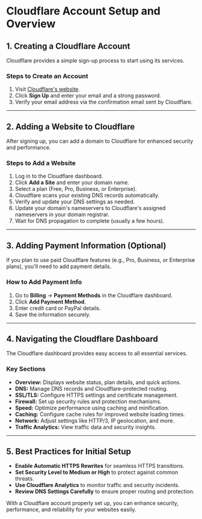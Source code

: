 # Cloudflare Account Setup and Overview

## **1. Creating a Cloudflare Account**
Cloudflare provides a simple sign-up process to start using its services.

### **Steps to Create an Account**
1. Visit [Cloudflare's website](https://www.cloudflare.com/).
2. Click **Sign Up** and enter your email and a strong password.
3. Verify your email address via the confirmation email sent by Cloudflare.

---

## **2. Adding a Website to Cloudflare**
After signing up, you can add a domain to Cloudflare for enhanced security and performance.

### **Steps to Add a Website**
1. Log in to the Cloudflare dashboard.
2. Click **Add a Site** and enter your domain name.
3. Select a plan (Free, Pro, Business, or Enterprise).
4. Cloudflare scans your existing DNS records automatically.
5. Verify and update your DNS settings as needed.
6. Update your domain's nameservers to Cloudflare's assigned nameservers in your domain registrar.
7. Wait for DNS propagation to complete (usually a few hours).

---

## **3. Adding Payment Information (Optional)**
If you plan to use paid Cloudflare features (e.g., Pro, Business, or Enterprise plans), you'll need to add payment details.

### **How to Add Payment Info**
1. Go to **Billing** → **Payment Methods** in the Cloudflare dashboard.
2. Click **Add Payment Method**.
3. Enter credit card or PayPal details.
4. Save the information securely.

---

## **4. Navigating the Cloudflare Dashboard**
The Cloudflare dashboard provides easy access to all essential services.

### **Key Sections**
- **Overview:** Displays website status, plan details, and quick actions.
- **DNS:** Manage DNS records and Cloudflare-protected routing.
- **SSL/TLS:** Configure HTTPS settings and certificate management.
- **Firewall:** Set up security rules and protection mechanisms.
- **Speed:** Optimize performance using caching and minification.
- **Caching:** Configure cache rules for improved website loading times.
- **Network:** Adjust settings like HTTP/3, IP geolocation, and more.
- **Traffic Analytics:** View traffic data and security insights.

---

## **5. Best Practices for Initial Setup**
- **Enable Automatic HTTPS Rewrites** for seamless HTTPS transitions.
- **Set Security Level to Medium or High** to protect against common threats.
- **Use Cloudflare Analytics** to monitor traffic and security incidents.
- **Review DNS Settings Carefully** to ensure proper routing and protection.

With a Cloudflare account properly set up, you can enhance security, performance, and reliability for your websites easily.
